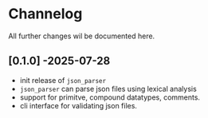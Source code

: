 # Channelog
All further changes wil be documented here.

## [0.1.0] -2025-07-28
- init release of `json_parser`
- `json_parser` can parse json files using lexical analysis
- support for primitve, compound datatypes, comments.
- cli interface for validating json files.

